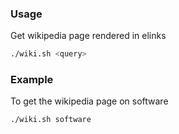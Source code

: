 ### Usage

Get wikipedia page rendered in elinks

```sh
./wiki.sh <query>
```

### Example

To get the wikipedia page on software

```sh
./wiki.sh software
```
